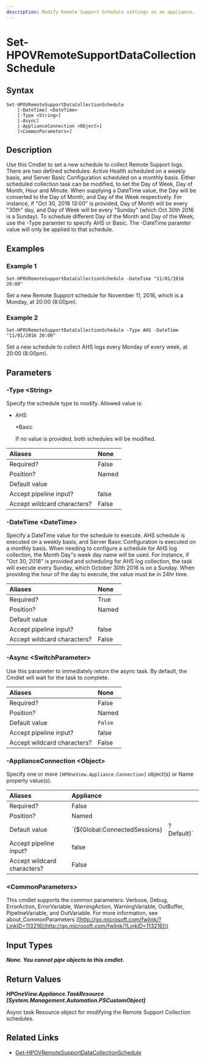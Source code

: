 ```yaml
---
description: Modify Remote Support Schedule settings on an appliance.
---
```


# Set-HPOVRemoteSupportDataCollectionSchedule

## Syntax

```text
Set-HPOVRemoteSupportDataCollectionSchedule
    [-DateTime] <DateTime>
    [-Type <String>]
    [-Async]
    [-ApplianceConnection <Object>]
    [<CommonParameters>]
```

## Description

Use this Cmdlet to set a new schedule to collect Remote Support logs. There are two defined schedules: Active Health scheduled on a weekly basis, and Server Basic Configuration scheduled on a monthly basis. Either scheduled collection task can be modified, to set the Day of Week, Day of Month, Hour and Minute. When supplying a DateTime value, the Day will be converted to the Day of Month, and Day of the Week respectively. For instance, if "Oct 30, 2016 13:00" is provided, Day of Month will be every "30th" day, and Day of Week will be every "Sunday" \(which Oct 30th 2016 is a Sunday\). To schedule different Day of the Month and Day of the Week, use the -Type paramter to specify AHS or Basic. The -DateTime paramter value will only be applied to that schedule.

## Examples

### Example 1

```text
Set-HPOVRemoteSupportDataCollectionSchedule -DateTime "11/01/2016 20:00"
```

Set a new Remote Support schedule for November 11, 2016, which is a Monday, at 20:00 \(8:00pm\).

### Example 2

```text
Set-HPOVRemoteSupportDataCollectionSchedule -Type AHS -DateTime "11/01/2016 20:00"
```

Set a new schedule to collect AHS logs every Monday of every week, at 20:00 \(8:00pm\).

## Parameters

### -Type &lt;String&gt;

Specify the schedule type to modify. Allowed value is:

* AHS

  \*Basic

  If no value is provided, both schedules will be modified.

| Aliases | None |
| :--- | :--- |
| Required? | False |
| Position? | Named |
| Default value |  |
| Accept pipeline input? | false |
| Accept wildcard characters? | False |

### -DateTime &lt;DateTime&gt;

Specify a DateTime value for the schedule to execute. AHS schedule is executed on a weekly basis, and Server Basic Configuration is executed on a monthly basis. When needing to configure a schedule for AHS log collection, the Month Day"s week day name will be used. For instance, if "Oct 30, 2016" is provided and scheduling for AHS log collection, the task will execute every Sunday, which October 30th 2016 is on a Sunday. When providing the hour of the day to execute, the value must be in 24hr time.

| Aliases | None |
| :--- | :--- |
| Required? | True |
| Position? | Named |
| Default value |  |
| Accept pipeline input? | false |
| Accept wildcard characters? | False |

### -Async &lt;SwitchParameter&gt;

Use this parameter to immediately return the async task. By default, the Cmdlet will wait for the task to complete.

| Aliases | None |
| :--- | :--- |
| Required? | False |
| Position? | Named |
| Default value | `False` |
| Accept pipeline input? | false |
| Accept wildcard characters? | False |

### -ApplianceConnection &lt;Object&gt;

Specify one or more `[HPOneView.Appliance.Connection]` object\(s\) or Name property value\(s\).

| Aliases | Appliance |  |
| :--- | :--- | :--- |
| Required? | False |  |
| Position? | Named |  |
| Default value | \`\(${Global:ConnectedSessions} | ? Default\)\` |
| Accept pipeline input? | false |  |
| Accept wildcard characters? | False |  |

### &lt;CommonParameters&gt;

This cmdlet supports the common parameters: Verbose, Debug, ErrorAction, ErrorVariable, WarningAction, WarningVariable, OutBuffer, PipelineVariable, and OutVariable. For more information, see about\_CommonParameters \([http://go.microsoft.com/fwlink/?LinkID=113216](http://go.microsoft.com/fwlink/?LinkID=113216)\)

## Input Types

_**None. You cannot pipe objects to this cmdlet.**_

## Return Values

_**HPOneView.Appliance.TaskResource \[System.Management.Automation.PSCustomObject\]**_

Async task Resource object for modifying the Remote Support Collection schedules.

## Related Links

* [Get-HPOVRemoteSupportDataCollectionSchedule](get-hpovremotesupportdatacollectionschedule.md)

